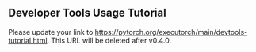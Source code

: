 ## Developer Tools Usage Tutorial

Please update your link to <https://pytorch.org/executorch/main/devtools-tutorial.html>. This URL will be deleted after v0.4.0.
